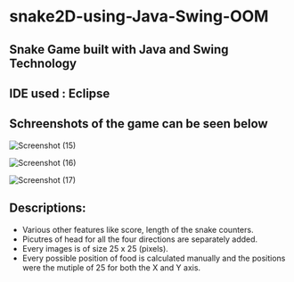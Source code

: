 # snake2D-using-Java-Swing-OOM

## Snake Game built with Java and Swing Technology

## IDE used : Eclipse


## Schreenshots of the game can be seen below

![Screenshot (15)](https://user-images.githubusercontent.com/50120271/58501778-cddcde80-81a2-11e9-8fe1-f6e0e8cc8c44.png)

![Screenshot (16)](https://user-images.githubusercontent.com/50120271/58501779-ce757500-81a2-11e9-9f4b-cfe2d36ca427.png)

![Screenshot (17)](https://user-images.githubusercontent.com/50120271/58501780-ce757500-81a2-11e9-8eb7-7dbd3b7d6a9e.png)

## Descriptions:
* Various other features like score, length of the snake counters.
* Picutres of head for all the four directions are separately added.
* Every images is of size 25 x 25 (pixels).
* Every possible position of food is calculated manually and the positions were the mutiple of 25 for both the X and Y axis.
